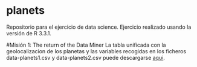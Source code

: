 # planets
Repositorio para el ejercicio de data science. Ejercicio realizado usando la versión de R 3.3.1.

#Misión 1: The return of the Data Miner
La tabla unificada con la geolocalizacion de los planetas y las variables recogidas en los ficheros data-planets1.csv y data-planets2.csv puede descargarse [aqui](https://github.com/planets/blob/master/planets.csv).
 
